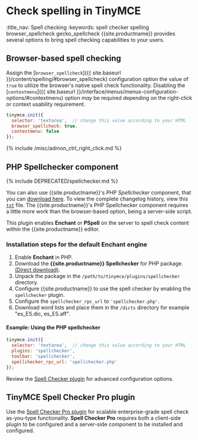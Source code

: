 # Check spelling in TinyMCE
:title_nav: Spell checking
:keywords: spell checker spelling browser_spellcheck gecko_spellcheck
{{site.productname}} provides several options to bring spell checking capabilities to your users.

## Browser-based spell checking

Assign the [`browser_spellcheck`]({{ site.baseurl }}/content/spelling/#browser_spellcheck) configuration option the value of `true` to utilize the browser's native spell check functionality. Disabling the [`contextmenu`]({{ site.baseurl }}/interface/menus/menus-configuration-options/#contextmenu) option _may_ be required depending on the right-click or context usability requirement.

```js
tinymce.init({
  selector: 'textarea',  // change this value according to your HTML
  browser_spellcheck: true,
  contextmenu: false
});
```

{% include /misc/admon_ctrl_right_click.md %}

## PHP Spellchecker component

{% include DEPRECATED/spellchecker.md %}

You can also use {{site.productname}}'s PHP _Spellchecker_ component, that you can [download here](http://download.moxiecode.com/spellcheckers/tinymce_spellchecker_php_4.0.zip). To view the complete changelog history, view this [`txt`](http://archive.tinymce.com/develop/changelog/?type=phpspell) file. The {{site.productname}}'s PHP Spellchecker component requires a little more work than the browser-based option, being a server-side script.

This plugin enables **Enchant** or **PSpell** on the server to spell check content within the {{site.productname}} editor.

### Installation steps for the default Enchant engine

1. Enable **Enchant** in PHP.
2. Download the **{{site.productname}} Spellchecker** for PHP package. [(Direct download)](http://download.moxiecode.com/spellcheckers/tinymce_spellchecker_php_4.0.zip).
3. Unpack the package in the `/path/to/tinymce/plugins/spellchecker` directory.
4. Configure {{site.productname}} to use the spell checker by enabling the `spellchecker` plugin.
5. Configure the `spellchecker_rpc_url` to `'spellchecker.php'`.
6. Download word lists and place them in the `/dicts` directory for example "es_ES.dic, es_ES.aff".

#### Example: Using the PHP spellchecker

```js
tinymce.init({
  selector: 'textarea',  // change this value according to your HTML
  plugins: 'spellchecker',
  toolbar: 'spellchecker',
  spellchecker_rpc_url: 'spellchecker.php'
});
```

Review the [Spell Checker plugin]({{site.baseurl}}/plugins-ref/opensource/spellchecker/) for advanced configuration options.

## TinyMCE Spell Checker Pro plugin

Use the [Spell Checker Pro plugin]({{site.baseurl}}/plugins-ref/premium/tinymcespellchecker/) for scalable enterprise-grade spell check as-you-type functionality. **Spell Checker Pro** requires both a client-side plugin to be configured and a server-side component to be installed and configured.
